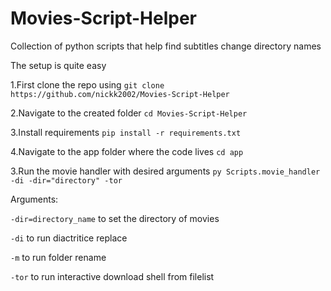 # Movies-Script-Helper
Collection of python scripts that help find subtitles change directory names 

The setup is quite easy


1.First clone the repo using `git clone https://github.com/nickk2002/Movies-Script-Helper`


2.Navigate to the created folder `cd Movies-Script-Helper`


3.Install requirements `pip install -r requirements.txt`

4.Navigate to the app folder where the code lives `cd app`


3.Run the movie handler with desired arguments `py Scripts.movie_handler -di -dir="directory" -tor`


Arguments: 


`-dir=directory_name` to set the directory of movies


`-di` to run diactritice replace


`-m` to run folder rename


`-tor` to run interactive download shell from filelist
